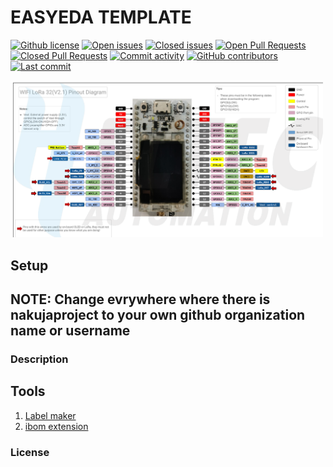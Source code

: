 # EASYEDA TEMPLATE

[![Github license](https://img.shields.io/github/license/nakujaproject/easyedaTemplate.svg "Github license")](https://github.com/nakujaproject/easyedaTemplate/blob/master/LICENSE)
[![Open issues](https://img.shields.io/github/issues/nakujaproject/easyedaTemplate.svg "Open issues")](https://github.com/nakujaproject/easyedaTemplate/issues)
[![Closed issues](https://img.shields.io/github/issues-closed/nakujaproject/easyedaTemplate.svg "Closed issues")](https://github.com/nakujaproject/easyedaTemplate/issues?utf8=✓&q=is%3Aissue+is%3Aclosed)
[![Open Pull Requests](https://img.shields.io/github/issues-pr/nakujaproject/easyedaTemplate.svg "Open Pull Requests")](https://github.com/nakujaproject/easyedaTemplate/pulls)
[![Closed Pull Requests](https://img.shields.io/github/issues-pr-closed/nakujaproject/easyedaTemplate.svg "Closed Pull Requests")](https://github.com/nakujaproject/easyedaTemplate/pulls?utf8=✓&q=is%3Apr+is%3Aclosed)
[![Commit activity](https://img.shields.io/github/commit-activity/m/nakujaproject/easyedaTemplate.svg "Commit activity")](https://github.com/nakujaproject/easyedaTemplate/graphs/commit-activity)
[![GitHub contributors](https://img.shields.io/github/contributors/nakujaproject/easyedaTemplate.svg "Github contributors")](https://github.com/nakujaproject/easyedaTemplate/graphs/contributors)
[![Last commit](https://img.shields.io/github/last-commit/nakujaproject/easyedaTemplate.svg "Last commit")](https://github.com/nakujaproject/easyedaTemplate/commits/master)

<a href="https://github.com/nakujaproject/easyedaTemplate"><img src="assets/WIFI_LoRa_32_V2.1.pdf?raw=true" width="500px"><br/></a>

## Setup

## NOTE: Change evrywhere where there is nakujaproject to your own github organization name or username

### Description

## Tools

1. [Label maker](https://github.com/xsrf/easyeda-labelmaker)
2. [ibom extension](https://github.com/turbobabr/easyeda-ibom-extension)

### License
